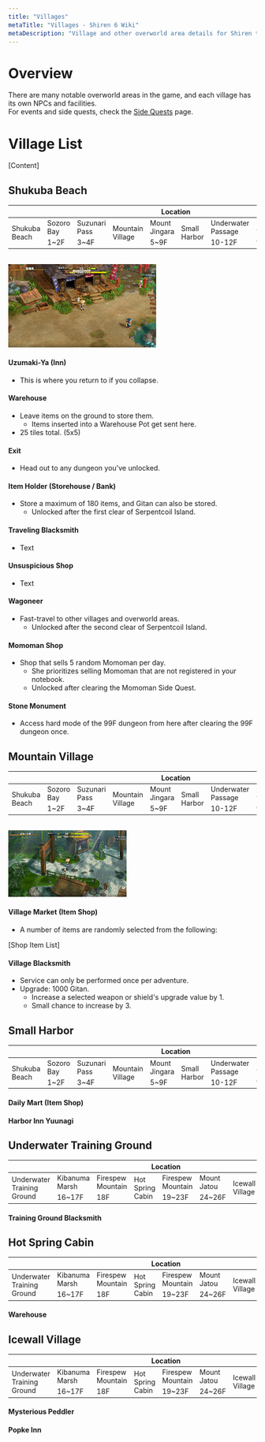 ```yaml
---
title: "Villages"
metaTitle: "Villages - Shiren 6 Wiki"
metaDescription: "Village and other overworld area details for Shiren the Wanderer 6."
---
```


# Overview

There are many notable overworld areas in the game, and each village has its own NPCs and facilities.<br/>For events and side quests, check the [Side Quests](/system/side-quests) page.

# Village List

[Content]

## Shukuba Beach

<div class="roundedTableWrapper">
  <table class="locationTable">
    <thead>
      <tr>
        <th colspan="9" class="highlightGray">Location</th>
      </tr>
    </thead>
    <tbody>
      <tr>
        <td rowspan="2" class="currentLocation">Shukuba<br/>Beach</td>
        <td>Sozoro<br/>Bay</td>
        <td>Suzunari<br/>Pass</td>
        <td rowspan="2">Mountain<br/>Village</td>
        <td>Mount<br/>Jingara</td>
        <td rowspan="2">Small<br/>Harbor</td>
        <td>Underwater<br/>Passage</td>
        <td rowspan="2">Underwater<br/>Training<br/>Ground</td>
        <td>Underwater<br/>Passage</td>
      </tr>
      <tr>
        <td>1~2F</td>
        <td>3~4F</td>
        <td>5~9F</td>
        <td>10-12F</td>
        <td>13-15F</td>
      </tr>
    </tbody>
  </table>
</div>

<br/>

<div class="relativeImage">
  <img src="../images/areas/serpentcoil/uzumakiya.jpg"/>
</div>

#### Uzumaki-Ya (Inn)

- This is where you return to if you collapse.

#### Warehouse

- Leave items on the ground to store them.
    - Items inserted into a Warehouse Pot get sent here.
- 25 tiles total. (5x5)

#### Exit

- Head out to any dungeon you've unlocked.

#### Item Holder (Storehouse / Bank)

- Store a maximum of 180 items, and Gitan can also be stored.
    - Unlocked after the first clear of Serpentcoil Island.

#### Traveling Blacksmith

- Text

#### Unsuspicious Shop

- Text

#### Wagoneer

- Fast-travel to other villages and overworld areas.
    - Unlocked after the second clear of Serpentcoil Island.

#### Momoman Shop

- Shop that sells 5 random Momoman per day.
    - She prioritizes selling Momoman that are not registered in your notebook.
    - Unlocked after clearing the Momoman Side Quest.

#### Stone Monument

- Access hard mode of the 99F dungeon from here after clearing the 99F dungeon once.

## Mountain Village

<div class="roundedTableWrapper">
  <table class="locationTable">
    <thead>
      <tr>
        <th colspan="9" class="highlightGray">Location</th>
      </tr>
    </thead>
    <tbody>
      <tr>
        <td rowspan="2">Shukuba<br/>Beach</td>
        <td>Sozoro<br/>Bay</td>
        <td>Suzunari<br/>Pass</td>
        <td rowspan="2" class="currentLocation">Mountain<br/>Village</td>
        <td>Mount<br/>Jingara</td>
        <td rowspan="2">Small<br/>Harbor</td>
        <td>Underwater<br/>Passage</td>
        <td rowspan="2">Underwater<br/>Training<br/>Ground</td>
        <td>Underwater<br/>Passage</td>
      </tr>
      <tr>
        <td>1~2F</td>
        <td>3~4F</td>
        <td>5~9F</td>
        <td>10-12F</td>
        <td>13-15F</td>
      </tr>
    </tbody>
  </table>
</div>

<br/>

<div class="relativeImage">
  <img src="../images/areas/serpentcoil/village_2.jpg"/>
</div>

#### Village Market (Item Shop)

- A number of items are randomly selected from the following:

[Shop Item List]

#### Village Blacksmith

- Service can only be performed once per adventure.
- Upgrade: 1000 Gitan.
    - Increase a selected weapon or shield's upgrade value by 1.
    - Small chance to increase by 3.

## Small Harbor

<div class="roundedTableWrapper">
  <table class="locationTable">
    <thead>
      <tr>
        <th colspan="9" class="highlightGray">Location</th>
      </tr>
    </thead>
    <tbody>
      <tr>
        <td rowspan="2">Shukuba<br/>Beach</td>
        <td>Sozoro<br/>Bay</td>
        <td>Suzunari<br/>Pass</td>
        <td rowspan="2">Mountain<br/>Village</td>
        <td>Mount<br/>Jingara</td>
        <td rowspan="2" class="currentLocation">Small<br/>Harbor</td>
        <td>Underwater<br/>Passage</td>
        <td rowspan="2">Underwater<br/>Training<br/>Ground</td>
        <td>Underwater<br/>Passage</td>
      </tr>
      <tr>
        <td>1~2F</td>
        <td>3~4F</td>
        <td>5~9F</td>
        <td>10-12F</td>
        <td>13-15F</td>
      </tr>
    </tbody>
  </table>
</div>

#### Daily Mart (Item Shop)

#### Harbor Inn Yuunagi

## Underwater Training Ground

<div class="roundedTableWrapper">
  <table class="locationTable">
    <thead>
      <tr>
        <th colspan="9" class="highlightGray">Location</th>
      </tr>
    </thead>
    <tbody>
      <tr>
        <td rowspan="2" class="currentLocation">Underwater<br/>Training<br/>Ground</td>
        <td>Kibanuma<br/>Marsh</td>
        <td>Firespew<br/>Mountain</td>
        <td rowspan="2">Hot Spring<br/>Cabin</td>
        <td>Firespew<br/>Mountain</td>
        <td>Mount<br/>Jatou</td>
        <td rowspan="2">Icewall<br/>Village</td>
        <td>Mount<br/>Jatou</td>
        <td rowspan="2">Mount Jatou<br/>Summit</td>
      </tr>
      <tr>
        <td>16~17F</td>
        <td>18F</td>
        <td>19~23F</td>
        <td>24~26F</td>
        <td>27~30F</td>
      </tr>
    </tbody>
  </table>
</div>

#### Training Ground Blacksmith

## Hot Spring Cabin

<div class="roundedTableWrapper">
  <table class="locationTable">
    <thead>
      <tr>
        <th colspan="9" class="highlightGray">Location</th>
      </tr>
    </thead>
    <tbody>
      <tr>
        <td rowspan="2">Underwater<br/>Training<br/>Ground</td>
        <td>Kibanuma<br/>Marsh</td>
        <td>Firespew<br/>Mountain</td>
        <td rowspan="2" class="currentLocation">Hot Spring<br/>Cabin</td>
        <td>Firespew<br/>Mountain</td>
        <td>Mount<br/>Jatou</td>
        <td rowspan="2">Icewall<br/>Village</td>
        <td>Mount<br/>Jatou</td>
        <td rowspan="2">Mount Jatou<br/>Summit</td>
      </tr>
      <tr>
        <td>16~17F</td>
        <td>18F</td>
        <td>19~23F</td>
        <td>24~26F</td>
        <td>27~30F</td>
      </tr>
    </tbody>
  </table>
</div>

#### Warehouse

## Icewall Village

<div class="roundedTableWrapper">
  <table class="locationTable">
    <thead>
      <tr>
        <th colspan="9" class="highlightGray">Location</th>
      </tr>
    </thead>
    <tbody>
      <tr>
        <td rowspan="2">Underwater<br/>Training<br/>Ground</td>
        <td>Kibanuma<br/>Marsh</td>
        <td>Firespew<br/>Mountain</td>
        <td rowspan="2">Hot Spring<br/>Cabin</td>
        <td>Firespew<br/>Mountain</td>
        <td>Mount<br/>Jatou</td>
        <td rowspan="2" class="currentLocation">Icewall<br/>Village</td>
        <td>Mount<br/>Jatou</td>
        <td rowspan="2">Mount Jatou<br/>Summit</td>
      </tr>
      <tr>
        <td>16~17F</td>
        <td>18F</td>
        <td>19~23F</td>
        <td>24~26F</td>
        <td>27~30F</td>
      </tr>
    </tbody>
  </table>
</div>

#### Mysterious Peddler

#### Popke Inn
